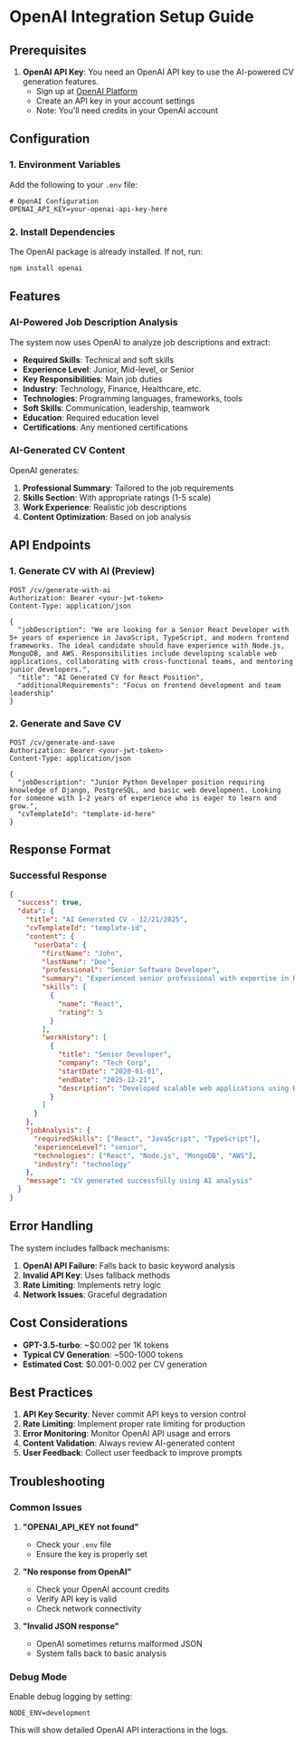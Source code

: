 # OpenAI Integration Setup Guide

## Prerequisites

1. **OpenAI API Key**: You need an OpenAI API key to use the AI-powered CV generation features.
   - Sign up at [OpenAI Platform](https://platform.openai.com/)
   - Create an API key in your account settings
   - Note: You'll need credits in your OpenAI account

## Configuration

### 1. Environment Variables

Add the following to your `.env` file:

```env
# OpenAI Configuration
OPENAI_API_KEY=your-openai-api-key-here
```

### 2. Install Dependencies

The OpenAI package is already installed. If not, run:

```bash
npm install openai
```

## Features

### AI-Powered Job Description Analysis

The system now uses OpenAI to analyze job descriptions and extract:

- **Required Skills**: Technical and soft skills
- **Experience Level**: Junior, Mid-level, or Senior
- **Key Responsibilities**: Main job duties
- **Industry**: Technology, Finance, Healthcare, etc.
- **Technologies**: Programming languages, frameworks, tools
- **Soft Skills**: Communication, leadership, teamwork
- **Education**: Required education level
- **Certifications**: Any mentioned certifications

### AI-Generated CV Content

OpenAI generates:

1. **Professional Summary**: Tailored to the job requirements
2. **Skills Section**: With appropriate ratings (1-5 scale)
3. **Work Experience**: Realistic job descriptions
4. **Content Optimization**: Based on job analysis

## API Endpoints

### 1. Generate CV with AI (Preview)
```http
POST /cv/generate-with-ai
Authorization: Bearer <your-jwt-token>
Content-Type: application/json

{
  "jobDescription": "We are looking for a Senior React Developer with 5+ years of experience in JavaScript, TypeScript, and modern frontend frameworks. The ideal candidate should have experience with Node.js, MongoDB, and AWS. Responsibilities include developing scalable web applications, collaborating with cross-functional teams, and mentoring junior developers.",
  "title": "AI Generated CV for React Position",
  "additionalRequirements": "Focus on frontend development and team leadership"
}
```

### 2. Generate and Save CV
```http
POST /cv/generate-and-save
Authorization: Bearer <your-jwt-token>
Content-Type: application/json

{
  "jobDescription": "Junior Python Developer position requiring knowledge of Django, PostgreSQL, and basic web development. Looking for someone with 1-2 years of experience who is eager to learn and grow.",
  "cvTemplateId": "template-id-here"
}
```

## Response Format

### Successful Response
```json
{
  "success": true,
  "data": {
    "title": "AI Generated CV - 12/21/2025",
    "cvTemplateId": "template-id",
    "content": {
      "userData": {
        "firstName": "John",
        "lastName": "Doe",
        "professional": "Senior Software Developer",
        "summary": "Experienced senior professional with expertise in React, JavaScript, TypeScript...",
        "skills": [
          {
            "name": "React",
            "rating": 5
          }
        ],
        "workHistory": [
          {
            "title": "Senior Developer",
            "company": "Tech Corp",
            "startDate": "2020-01-01",
            "endDate": "2025-12-21",
            "description": "Developed scalable web applications using React, Node.js, and MongoDB..."
          }
        ]
      }
    },
    "jobAnalysis": {
      "requiredSkills": ["React", "JavaScript", "TypeScript"],
      "experienceLevel": "senior",
      "technologies": ["React", "Node.js", "MongoDB", "AWS"],
      "industry": "technology"
    },
    "message": "CV generated successfully using AI analysis"
  }
}
```

## Error Handling

The system includes fallback mechanisms:

1. **OpenAI API Failure**: Falls back to basic keyword analysis
2. **Invalid API Key**: Uses fallback methods
3. **Rate Limiting**: Implements retry logic
4. **Network Issues**: Graceful degradation

## Cost Considerations

- **GPT-3.5-turbo**: ~$0.002 per 1K tokens
- **Typical CV Generation**: ~500-1000 tokens
- **Estimated Cost**: $0.001-0.002 per CV generation

## Best Practices

1. **API Key Security**: Never commit API keys to version control
2. **Rate Limiting**: Implement proper rate limiting for production
3. **Error Monitoring**: Monitor OpenAI API usage and errors
4. **Content Validation**: Always review AI-generated content
5. **User Feedback**: Collect user feedback to improve prompts

## Troubleshooting

### Common Issues

1. **"OPENAI_API_KEY not found"**
   - Check your `.env` file
   - Ensure the key is properly set

2. **"No response from OpenAI"**
   - Check your OpenAI account credits
   - Verify API key is valid
   - Check network connectivity

3. **"Invalid JSON response"**
   - OpenAI sometimes returns malformed JSON
   - System falls back to basic analysis

### Debug Mode

Enable debug logging by setting:
```env
NODE_ENV=development
```

This will show detailed OpenAI API interactions in the logs. 